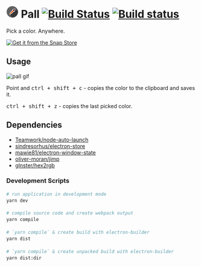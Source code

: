 # ![pall icon](https://raw.githubusercontent.com/dandansoysauce/pall/master/build/icon-mini.png "pall icon") Pall [![Build Status](https://travis-ci.org/dandansoysauce/pall.svg?branch=master)](https://travis-ci.org/dandansoysauce/pall) [![Build status](https://ci.appveyor.com/api/projects/status/2f5ymuc0h94xsman?svg=true)](https://ci.appveyor.com/project/dandansoysauce/pall)

Pick a color. Anywhere.

[![Get it from the Snap Store](https://snapcraft.io/static/images/badges/en/snap-store-black.svg)](https://snapcraft.io/pall)

## Usage

![pall gif](https://media.giphy.com/media/6IgmK66Gn8zalvazG0/giphy.gif "pall usage")

Point and <kbd>ctrl + shift + c</kbd> - copies the color to the clipboard and saves it.

<kbd>ctrl + shift + z</kbd> - copies the last picked color.

## Dependencies

* [Teamwork/node-auto-launch](https://github.com/Teamwork/node-auto-launch)
* [sindresorhus/electron-store](https://github.com/sindresorhus/electron-store)
* [mawie81/electron-window-state](https://github.com/mawie81/electron-window-state)
* [oliver-moran/jimp](https://github.com/oliver-moran/jimp)
* [glnster/hex2rgb](https://github.com/glnster/hex2rgb)

### Development Scripts

```bash
# run application in development mode
yarn dev

# compile source code and create webpack output
yarn compile

# `yarn compile` & create build with electron-builder
yarn dist

# `yarn compile` & create unpacked build with electron-builder
yarn dist:dir
```
